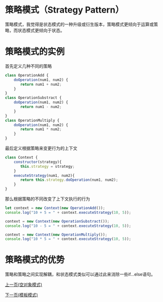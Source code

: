# 策略模式（Strategy Pattern）
策略模式，我觉得是状态模式的一种升级或衍生版本，策略模式更倾向于运算或策略，而状态模式更倾向于状态。
# 策略模式的实例
首先定义几种不同的策略
```js
class OperationAdd {
    doOperation(num1, num2) {
       return num1 + num2;
    }
}
class OperationSubstract {
    doOperation(num1, num2) {
       return num1 - num2;
    }
}
class OperationMultiply {
    doOperation(num1, num2) {
       return num1 * num2;
    }
}
```
最后定义根据策略来变更行为的上下文
```js
class Context {
    constructor(strategy){
       this.strategy = strategy;
    }
    executeStrategy(num1, num2){
       return this.strategy.doOperation(num1, num2);
    }
}
```
那么根据策略的不同改变了上下文执行的行为
```js
let context = new Context(new OperationAdd());    
console.log("10 + 5 = " + context.executeStrategy(10, 5));

context = new Context(new OperationSubstract());      
console.log("10 - 5 = " + context.executeStrategy(10, 5));

context = new Context(new OperationMultiply());    
console.log("10 * 5 = " + context.executeStrategy(10, 5));
```
# 策略模式的优势
策略和策略之间实现解耦，和状态模式类似可以通过此来消除一些if...else语句。

[上一页(空对象模式)](../null-object-pattern/README.md)

[下一页(模板模式)](../template-pattern/README.md)